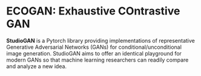 # ECOGAN: Exhaustive COntrastive GAN


**StudioGAN** is a Pytorch library providing implementations of representative Generative Adversarial Networks (GANs) for conditional/unconditional 
image generation. StudioGAN aims to offer an identical playground for modern GANs so that machine learning researchers can readily compare and analyze
a new idea.
